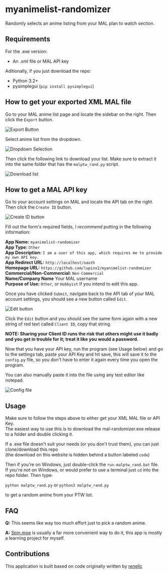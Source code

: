 # myanimelist-randomizer
Randomly selects an anime listing from your MAL plan to watch section.

## Requirements
For the .exe version:  
- An .xml file or MAL API key  
  
Aditionally, if you just download the repo:  
- Python 3.2+  
- pysimplegui (`pip install pysimplegui`)  

## How to get your exported XML MAL file
Go to your MAL anime list page and locate the sidebar on the right. Then click the `Export` button.

![Export Button](https://i.ibb.co/TB9rnhX/mal1.png)

Select anime list from the dropdown.

![Dropdown Selection](https://i.ibb.co/VNGjrLR/image.png)

Then click the following link to download your list. Make sure to extract it into the same folder that has the `malptw_rand.py` script.

![Download list](https://i.ibb.co/rfB7GJf/image.png)

## How to get a MAL API key
Go to your account settings on MAL and locate the API tab on the right. Then click the `Create ID` button.

![Create ID button](https://i.ibb.co/9NcHkXT/image.png)

Fill out the form's required fields, I *recommend* putting in the following information:

**App Name:** `myanimelist-randomizer`  
**App Type:** `Other`  
**App Description:** `I am a user of this app, which requires me to provide my own API key.`  
**App Redirect URL:** `http://localhost/oauth`  
**Homepage URL:** `https://github.com/lupinx2/myanimelist-randomizer`  
**Commercial/Non-Commercial:** `Non-Commercial`  
**Name/Company Name** Your MAL username  
**Purpose of Use:** `Other`, or `Hobbyist` if you intend to edit this app.  

Once you have clicked `Submit`, navigate back to the API tab of your MAL account settings, you should see a new button called `Edit`.

![Edit button](https://i.ibb.co/P6J2XFg/image.png)

Click the `Edit` button and you should see the same form again with a new string of red text called `Client ID`, copy that string. 

**NOTE: Sharing your Client ID runs the risk that others might use it badly and you get in trouble for it; treat it like you would a password.**

Now that you have your API key, run the program (see Usage below) and go to the settings tab, paste your API Key and hit save, this will save it to the `config.py` file, so you don't have to enter it again every time you open the program.  

You can also manually paste it into the file using any text editor like notepad.  

![Config file](https://i.ibb.co/prwnmh4/image.png)

## Usage
Make sure to follow the steps above to either get your XML MAL file or API Key.  
The easiest way to use this is to download the mal-randomizer.exe release to a folder and double clicking it.  

If a .exe file doesn't suit your needs (or you don't trust them), you can just clone/download this repo  
(the download on this website is hidden behind a button labeled `code`)  

Then if you're on Windows, just double-click the `run-malptw_rand.bat` file.  
If you're not on Windows, or would prefer to use a terminal just `cd` into the repo folder. Then type:  

`python malptw_rand.py` or `python3 malptw_rand.py`

to get a random anime from your PTW list.

## FAQ

**Q:** This seems like way too much effort just to pick a random anime.

**A:** [Spin.moe](https://spin.moe/) is usually a far more convenient way to do it, this app is mostly a learning project for myself.

## Contributions

This application is built based on code originally written by [renellc](https://github.com/renellc)
